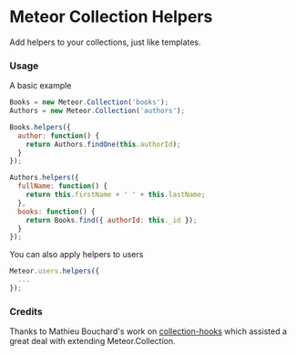 # Meteor Collection Helpers

Add helpers to your collections, just like templates.

### Usage

A basic example

```javascript
Books = new Meteor.Collection('books');
Authors = new Meteor.Collection('authors');

Books.helpers({
  author: function() {
    return Authors.findOne(this.authorId);
  }
});

Authors.helpers({
  fullName: function() {
    return this.firstName + ' ' + this.lastName;
  },
  books: function() {
    return Books.find({ authorId: this._id });
  }
});
```

You can also apply helpers to users

```javascript
Meteor.users.helpers({
  ...
});
```
### Credits

Thanks to Mathieu Bouchard's work on [collection-hooks](https://github.com/matb33/meteor-collection-hooks) which assisted a great deal with extending Meteor.Collection.
